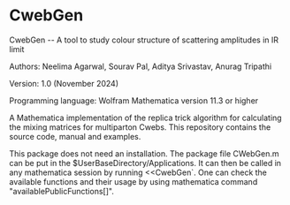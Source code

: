 # CwebGen

CwebGen -- A tool to study colour structure of scattering amplitudes in IR limit

Authors: Neelima Agarwal, Sourav Pal, Aditya Srivastav, Anurag Tripathi

Version: 1.0 (November 2024)

Programming language: Wolfram Mathematica version 11.3 or higher 

A Mathematica implementation of the replica trick algorithm for calculating the mixing matrices for multiparton Cwebs. This repository contains the source code, manual and examples.

This package does not need an installation. 
The package file CWebGen.m can be put in the $UserBaseDirectory/Applications.
It can then be called in any mathematica session by running <<CwebGen`. 
One can check the available functions and their usage by using mathematica command "availablePublicFunctions[]". 
